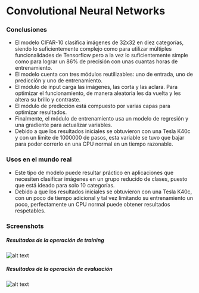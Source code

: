 # Convolutional Neural Networks

### Conclusiones
* El modelo CIFAR-10 clasifica imágenes de 32x32 en diez categorías, siendo lo suficientemente complejo como para utilizar múltiples funcionalidades de Tensorflow pero a la vez lo suficientemente simple como para lograr un 86% de precisión con unas cuantas horas de entrenamiento.
* El modelo cuenta con tres módulos reutilizables: uno de entrada, uno de predicción y uno de entrenamiento.
* El módulo de input carga las imágenes, las corta y las aclara. Para optimizar el funcionamiento, de manera aleatoria les da vuelta y les altera su brillo y contraste.
* El módulo de predicción está compuesto por varias capas para optimizar resultados.
* Finalmente, el módulo de entrenamiento usa un modelo de regresión y una gradiente para actualizar variables.
* Debido a que los resultados iniciales se obtuvieron con una Tesla K40c y con un límite de 1000000 de pasos, esta variable se tuvo que bajar para poder correrlo en una CPU normal en un tiempo razonable.

### Usos en el mundo real
* Este tipo de modelo puede resultar práctico en aplicaciones que necesiten clasificar imágenes en un grupo reducido de clases, puesto que está ideado para solo 10 categorías.
* Debido a que los resultados iniciales se obtuvieron con una Tesla K40c, con un poco de tiempo adicional y tal vez limitando su entrenamiento un poco, perfectamente un CPU normal puede obtener resultados respetables.

### Screenshots
##### Resultados de la operación de training
![alt text](http://image.ibb.co/je42Vw/Screen_Shot_2017_11_07_at_9_20_21_PM.png)

##### Resultados de la operación de evaluación
![alt text](http://image.ibb.co/iNV85w/Screen_Shot_2017_11_08_at_2_13_31_PM.png)